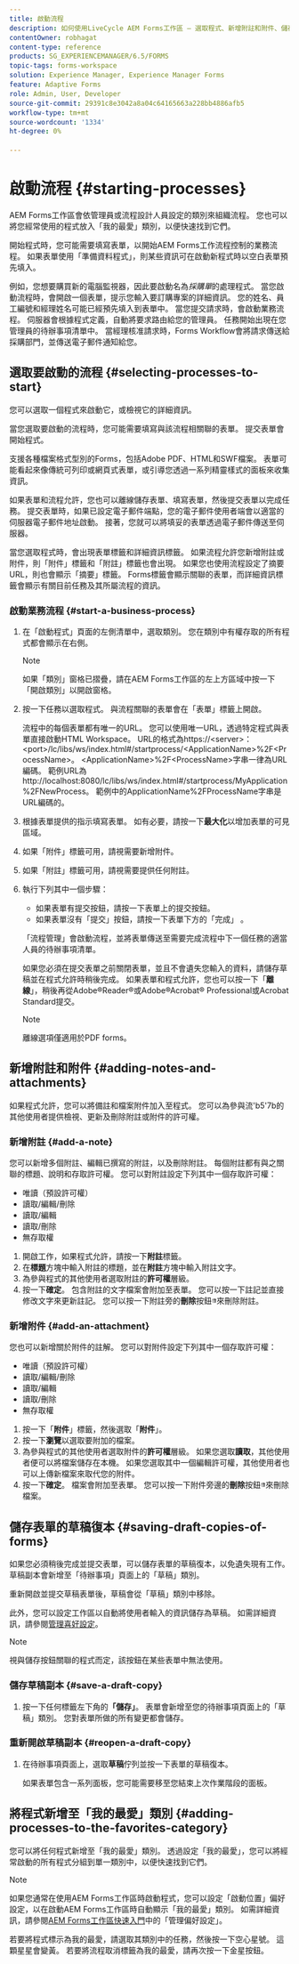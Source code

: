 ```yaml
---
title: 啟動流程
description: 如何使用LiveCycle AEM Forms工作區 — 選取程式、新增附註和附件、儲存草稿副本，以及新增至我的最愛。
contentOwner: robhagat
content-type: reference
products: SG_EXPERIENCEMANAGER/6.5/FORMS
topic-tags: forms-workspace
solution: Experience Manager, Experience Manager Forms
feature: Adaptive Forms
role: Admin, User, Developer
source-git-commit: 29391c8e3042a8a04c64165663a228bb4886afb5
workflow-type: tm+mt
source-wordcount: '1334'
ht-degree: 0%

---
```


# 啟動流程 {#starting-processes}

AEM Forms工作區會依管理員或流程設計人員設定的類別來組織流程。 您也可以將您經常使用的程式放入「我的最愛」類別，以便快速找到它們。

開始程式時，您可能需要填寫表單，以開始AEM Forms工作流程控制的業務流程。 如果表單使用「準備資料程式」，則某些資訊可在啟動新程式時以空白表單預先填入。

例如，您想要購買新的電腦監視器，因此要啟動名為&#x200B;*採購單*&#x200B;的處理程式。 當您啟動流程時，會開啟一個表單，提示您輸入要訂購專案的詳細資訊。 您的姓名、員工編號和經理姓名可能已經預先填入到表單中。 當您提交請求時，會啟動業務流程。 伺服器會根據程式定義，自動將要求路由給您的管理員。 任務開始出現在您管理員的待辦事項清單中。 當經理核准請求時，Forms Workflow會將請求傳送給採購部門，並傳送電子郵件通知給您。

## 選取要啟動的流程 {#selecting-processes-to-start}

您可以選取一個程式來啟動它，或檢視它的詳細資訊。

當您選取要啟動的流程時，您可能需要填寫與該流程相關聯的表單。 提交表單會開始程式。

支援各種檔案格式型別的Forms，包括Adobe PDF、HTML和SWF檔案。 表單可能看起來像傳統可列印或網頁式表單，或引導您透過一系列精靈樣式的面板來收集資訊。

如果表單和流程允許，您也可以離線儲存表單、填寫表單，然後提交表單以完成任務。 提交表單時，如果已設定電子郵件端點，您的電子郵件使用者端會以適當的伺服器電子郵件地址啟動。 接著，您就可以將填妥的表單透過電子郵件傳送至伺服器。

當您選取程式時，會出現表單標籤和詳細資訊標籤。 如果流程允許您新增附註或附件，則「附件」標籤和「附註」標籤也會出現。 如果您也使用流程設定了摘要URL，則也會顯示「摘要」標籤。 Forms標籤會顯示關聯的表單，而詳細資訊標籤會顯示有關目前任務及其所屬流程的資訊。

### 啟動業務流程 {#start-a-business-process}

1. 在「啟動程式」頁面的左側清單中，選取類別。 您在類別中有權存取的所有程式都會顯示在右側。

   >[!NOTE]
   >
   >如果「類別」窗格已摺疊，請在AEM Forms工作區的左上方區域中按一下「開啟類別」以開啟窗格。

1. 按一下任務以選取程式。 與流程關聯的表單會在「表單」標籤上開啟。

   流程中的每個表單都有唯一的URL。 您可以使用唯一URL，透過特定程式與表單直接啟動HTML Workspace。 URL的格式為https://&lt;server>：&lt;port>/lc/libs/ws/index.html#/startprocess/&lt;ApplicationName>%2F&lt;ProcessName>。 &lt;ApplicationName>%2F&lt;ProcessName>字串一律為URL編碼。 範例URL為http://localhost:8080/lc/libs/ws/index.html#/startprocess/MyApplication%2FNewProcess。 範例中的ApplicationName%2FProcessName字串是URL編碼的。

1. 根據表單提供的指示填寫表單。 如有必要，請按一下&#x200B;**最大化**&#x200B;以增加表單的可見區域。
1. 如果「附件」標籤可用，請視需要新增附件。
1. 如果「附註」標籤可用，請視需要提供任何附註。
1. 執行下列其中一個步驟：

   * 如果表單有提交按鈕，請按一下表單上的提交按鈕。
   * 如果表單沒有「提交」按鈕，請按一下表單下方的「完成」 。

   「流程管理」會啟動流程，並將表單傳送至需要完成流程中下一個任務的適當人員的待辦事項清單。

   如果您必須在提交表單之前關閉表單，並且不會遺失您輸入的資料，請儲存草稿並在程式允許時稍後完成。 如果表單和程式允許，您也可以按一下「**離線**」，稍後再從Adobe®Reader®或Adobe®Acrobat® Professional或Acrobat Standard提交。

   >[!NOTE]
   >
   >離線選項僅適用於PDF forms。

## 新增附註和附件 {#adding-notes-and-attachments}

如果程式允許，您可以將備註和檔案附件加入至程式。 您可以為參與流&#39;b5&#39;7b的其他使用者提供檢視、更新及刪除附註或附件的許可權。

### 新增附註 {#add-a-note}

您可以新增多個附註、編輯已撰寫的附註，以及刪除附註。 每個附註都有與之關聯的標題、說明和存取許可權。 您可以對附註設定下列其中一個存取許可權：

* 唯讀（預設許可權）
* 讀取/編輯/刪除
* 讀取/編輯
* 讀取/刪除
* 無存取權

1. 開啟工作，如果程式允許，請按一下&#x200B;**附註**&#x200B;標籤。
1. 在&#x200B;**標題**&#x200B;方塊中輸入附註的標題，並在&#x200B;**附註**&#x200B;方塊中輸入附註文字。
1. 為參與程式的其他使用者選取附註的&#x200B;**許可權**&#x200B;層級。
1. 按一下&#x200B;**確定**。 包含附註的文字檔案會附加至表單。 您可以按一下註記並直接修改文字來更新註記。 您可以按一下附註旁的&#x200B;**刪除**&#x200B;按鈕![垃圾桶影像](assets/icondelete.png)來刪除附註。

### 新增附件 {#add-an-attachment}

您也可以新增關於附件的註解。 您可以對附件設定下列其中一個存取許可權：

* 唯讀（預設許可權）
* 讀取/編輯/刪除
* 讀取/編輯
* 讀取/刪除
* 無存取權

1. 按一下「**附件**」標籤，然後選取「**附件**」。
1. 按一下&#x200B;**瀏覽**&#x200B;以選取要附加的檔案。
1. 為參與程式的其他使用者選取附件的&#x200B;**許可權**&#x200B;層級。 如果您選取&#x200B;**讀取**，其他使用者便可以將檔案儲存在本機。 如果您選取其中一個編輯許可權，其他使用者也可以上傳新檔案來取代您的附件。
1. 按一下&#x200B;**確定**。 檔案會附加至表單。 您可以按一下附件旁邊的&#x200B;**刪除**&#x200B;按鈕![垃圾桶影像](assets/icondelete.png)來刪除檔案。

## 儲存表單的草稿復本 {#saving-draft-copies-of-forms}

如果您必須稍後完成並提交表單，可以儲存表單的草稿復本，以免遺失現有工作。 草稿副本會新增至「待辦事項」頁面上的「草稿」類別。

重新開啟並提交草稿表單後，草稿會從「草稿」類別中移除。

此外，您可以設定工作區以自動將使用者輸入的資訊儲存為草稿。 如需詳細資訊，請參閱[管理喜好設定](/help/forms/using/getting-started-livecycle-html-workspace.md)。

>[!NOTE]
>
>視與儲存按鈕關聯的程式而定，該按鈕在某些表單中無法使用。

### 儲存草稿副本 {#save-a-draft-copy}

1. 按一下任何標籤左下角的&#x200B;**「儲存」**。 表單會新增至您的待辦事項頁面上的「草稿」類別。 您對表單所做的所有變更都會儲存。

### 重新開啟草稿副本 {#reopen-a-draft-copy}

1. 在待辦事項頁面上，選取&#x200B;**草稿**&#x200B;佇列並按一下表單的草稿復本。

   如果表單包含一系列面板，您可能需要移至您結束上次作業階段的面板。

## 將程式新增至「我的最愛」類別 {#adding-processes-to-the-favorites-category}

您可以將任何程式新增至「我的最愛」類別。 透過設定「我的最愛」，您可以將經常啟動的所有程式分組到單一類別中，以便快速找到它們。

>[!NOTE]
>
>如果您通常在使用AEM Forms工作區時啟動程式，您可以設定「啟動位置」偏好設定，以在啟動AEM Forms工作區時自動顯示「我的最愛」類別。 如需詳細資訊，請參閱[AEM Forms工作區快速入門](/help/forms/using/getting-started-livecycle-html-workspace.md)中的「管理偏好設定」。

若要將程式標示為我的最愛，請選取其類別中的任務，然後按一下空心星號。 這顆星星會變黃。 若要將流程取消標籤為我的最愛，請再次按一下金星按鈕。
